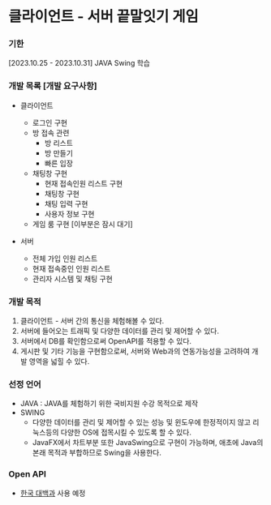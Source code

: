# 클라이언트 - 서버 끝말잇기 게임

### 기한

[2023.10.25 - 2023.10.31] JAVA Swing 학습

### 개발 목록 [개발 요구사항]

- 클라이언트
  - 로그인 구현
  - 방 접속 관련
    - 방 리스트
    - 방 만들기
    - 빠른 입장
  - 채팅창 구현
    - 현재 접속인원 리스트 구현
    - 채팅창 구현
    - 채팅 입력 구현
    - 사용자 정보 구현
  - 게임 룸 구현 [이부분은 잠시 대기]
     
- 서버
  - 전체 가입 인원 리스트
  - 현재 접속중인 인원 리스트
  - 관리자 시스템 및 채팅 구현

### 개발 목적 

1. 클라이언트 - 서버 간의 통신을 체험해볼 수 있다.
2. 서버에 들어오는 트래픽 및 다양한 데이터를 관리 및 제어할 수 있다.
3. 서버에서 DB를 확인함으로써 OpenAPI를 적용할 수 있다.
4. 게시판 및 기타 기능을 구현함으로써, 서버와 Web과의 연동가능성을 고려하여 개발 영역을 넓힐 수 있다.

### 선정 언어

- JAVA : JAVA를 체험하기 위한 국비지원 수강 목적으로 제작
- SWING
    - 다양한 데이터를 관리 및 제어할 수 있는 성능 및 윈도우에 한정적이지 않고 리눅스등의 다양한 OS에 접목시킬 수 있도록 할 수 있다.
    - JavaFX에서 차트부분 또한 JavaSwing으로 구현이 가능하며, 애초에 Java의 본래 목적과 부합하므로 Swing을 사용한다.

### Open API

- [한국 대백과](https://stdict.korean.go.kr/openapi/openApiInfo.do) 사용 예정
